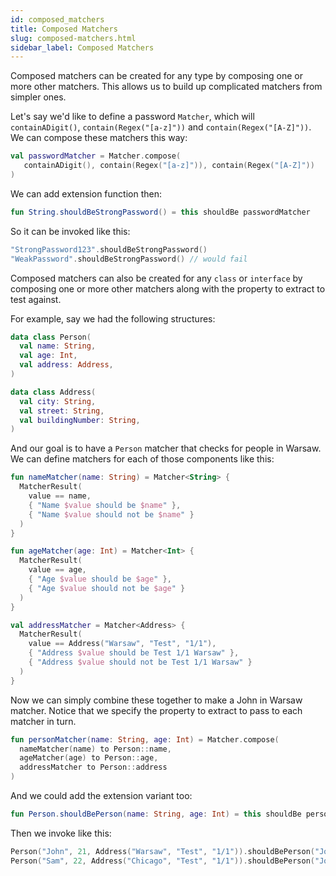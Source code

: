 ```yaml
---
id: composed_matchers
title: Composed Matchers
slug: composed-matchers.html
sidebar_label: Composed Matchers
---
```


Composed matchers can be created for any type by composing one or more other matchers. This allows us to
build up complicated matchers from simpler ones.

Let's say we'd like to define a password `Matcher`, which will `containADigit()`, `contain(Regex("[a-z]"))` and
`contain(Regex("[A-Z]"))`. We can compose these matchers this way:
```kotlin
val passwordMatcher = Matcher.compose(
   containADigit(), contain(Regex("[a-z]")), contain(Regex("[A-Z]"))
)
```

We can add extension function then:

```kotlin
fun String.shouldBeStrongPassword() = this shouldBe passwordMatcher
```

So it can be invoked like this:

```kotlin
"StrongPassword123".shouldBeStrongPassword()
"WeakPassword".shouldBeStrongPassword() // would fail
```

Composed matchers can also be created for any `class` or `interface` by composing one or more other matchers along with
the property to extract to test against.

For example, say we had the following structures:

```kotlin
data class Person(
  val name: String,
  val age: Int,
  val address: Address,
)

data class Address(
  val city: String,
  val street: String,
  val buildingNumber: String,
)
```

And our goal is to have a `Person` matcher that checks for people in Warsaw. We can define matchers for each of those
components like this:

```kotlin
fun nameMatcher(name: String) = Matcher<String> {
  MatcherResult(
    value == name,
    { "Name $value should be $name" },
    { "Name $value should not be $name" }
  )
}

fun ageMatcher(age: Int) = Matcher<Int> {
  MatcherResult(
    value == age,
    { "Age $value should be $age" },
    { "Age $value should not be $age" }
  )
}

val addressMatcher = Matcher<Address> {
  MatcherResult(
    value == Address("Warsaw", "Test", "1/1"),
    { "Address $value should be Test 1/1 Warsaw" },
    { "Address $value should not be Test 1/1 Warsaw" }
  )
}
```

Now we can simply combine these together to make a John in Warsaw matcher. Notice that we specify the property to
extract to pass to each matcher in turn.

```kotlin
fun personMatcher(name: String, age: Int) = Matcher.compose(
  nameMatcher(name) to Person::name,
  ageMatcher(age) to Person::age,
  addressMatcher to Person::address
)
```

And we could add the extension variant too:

```kotlin
fun Person.shouldBePerson(name: String, age: Int) = this shouldBe personMatcher(name, age)
```

Then we invoke like this:

```kotlin
Person("John", 21, Address("Warsaw", "Test", "1/1")).shouldBePerson("John", 21)
Person("Sam", 22, Address("Chicago", "Test", "1/1")).shouldBePerson("John", 21) // would fail
```
